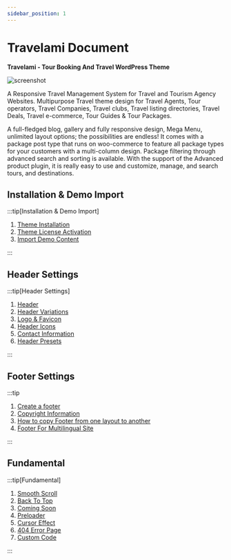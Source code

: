 ```yaml
---
sidebar_position: 1
---
```

# Travelami Document

**Travelami - Tour Booking And Travel WordPress Theme**

![screenshot](./img/screenshot.avif)

A Responsive Travel Management System for Travel and Tourism Agency Websites. Multipurpose Travel theme design for Travel Agents, Tour operators, Travel Companies, Travel clubs, Travel listing directories, Travel Deals, Travel e-commerce, Tour Guides & Tour Packages.

A full-fledged blog, gallery and fully responsive design, Mega Menu, unlimited layout options; the possibilities are endless! It comes with a package post type that runs on woo-commerce to feature all package types for your customers with a multi-column design. Package filtering through advanced search and sorting is available. With the support of the Advanced product plugin, it is really easy to use and customize, manage, and search tours, and destinations.


## Installation & Demo Import

:::tip[Installation & Demo Import]

1. [Theme Installation](../../framework/activation-demo-import/theme-installation.md)
2. [Theme License Activation](../../framework/activation-demo-import/theme-activation.md)
3. [Import Demo Content](../../framework/activation-demo-import/import-demo.md)

:::

## Header Settings

:::tip[Header Settings]

1. [Header](../../framework/header/header.md)
2. [Header Variations](../../framework/header/header-variations.md)
3. [Logo & Favicon](../../framework/header/logo-favicon.md)
4. [Header Icons](../../framework/header/header-icon.md)
5. [Contact Information](../../framework/header/contact-information.md)
6. [Header Presets](../../framework/header/header-presets.md)

:::

## Footer Settings

:::tip

1. [Create a footer](../../framework/footer/creat-footer.md)
2. [Copyright Information](../../framework/footer/copyright.md)
3. [How to copy Footer from one layout to another](../../framework/footer/copy-footer.md)
4. [Footer For Multilingual Site](../../framework/footer/footer-multi.md)

:::

## Fundamental

:::tip[Fundamental]

1. [Smooth Scroll](../../framework/fundamentals/smooth-croll.md)
2. [Back To Top](../../framework/fundamentals/backtotop.md)
3. [Coming Soon](../../framework/fundamentals/coming-soon.md)
4. [Preloader](../../framework/fundamentals/preloader.md)
5. [Cursor Effect](../../framework/fundamentals/cursor-effect.md)
6. [404 Error Page](../../framework/fundamentals/error-page.md)
7. [Custom Code](../../framework/fundamentals/custom-code.md)

:::